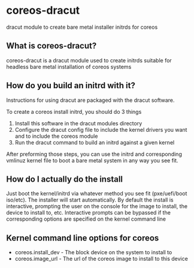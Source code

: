 # coreos-dracut
dracut module to create bare metal installer initrds for coreos

## What is coreos-dracut?
coreos-dracut is a dracut module used to create initrds suitable for
headless bare metal installation of coreos systems

## How do you build an initrd with it?
Instructions for using dracut are packaged with the dracut software.

To create a coreos install initrd, you should do 3 things

1. Install this software in the dracut modules directory
2. Configure the dracut config file to include the kernel drivers you want and
   to include the coreos module
3. Run the dracut command to build an initrd against a given kernel

After preforming those steps, you can use the initrd and corresponding vmlinuz
kernel file to boot a bare metal system in any way you see fit.

## How do I actually do the install
Just boot the kernel/initrd via whatever method you see fit (pxe/uefi/boot
iso/etc).  The installer will start automatically.  By default the install is
interactive, prompting the user on the console for the image to install, the
device to install to, etc.  Interactive prompts can be bypassed if the
corresponding options are specified on the kernel command line

## Kernel command line options for coreos
* coreos.install_dev - The block device on the system to install to
* coreos.image_url - The url of the coreos image to install to this device


